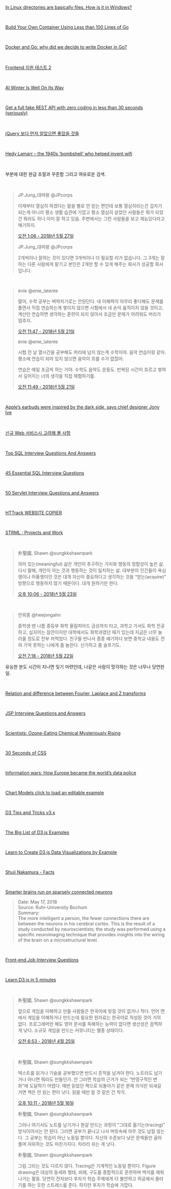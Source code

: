<br>



<br>



<br>



<br>



<br>



<br>



<br>



<br>



<br>



<br>



<br>



<br>



<br>



<br>

[In Linux directories are basically files. How is it in Windows?](https://www.quora.com/In-Linux-directories-are-basically-files-How-is-it-in-Windows/answer/Vern-Hart?share=541e3d01&srid=XAfq)

<br>

[Build Your Own Container Using Less than 100 Lines of Go](https://www.infoq.com/articles/build-a-container-golang)

<br>

[Docker and Go: why did we decide to write Docker in Go?](https://www.slideshare.net/jpetazzo/docker-and-go-why-did-we-decide-to-write-docker-in-go)

<br>

[Frontend 지원 테스트 2](https://github.com/purpleworks/coding_test/blob/master/Frontend/Test2/README.md)

<br>

[AI Winter Is Well On Its Way](https://blog.piekniewski.info/2018/05/28/ai-winter-is-well-on-its-way/)

<br>

[Get a full fake REST API with zero coding in less than 30 seconds (seriously)](https://github.com/typicode/json-server)

<br>

[jQuery 보다 먼저 알았으면 좋았을 것들](http://blog.jeonghwan.net/2018/01/25/before-jquery.html)

<br>

[Hedy Lamarr – the 1940s ‘bombshell’ who helped invent wifi](https://www.theguardian.com/film/2018/mar/08/hedy-lamarr-1940s-bombshell-helped-invent-wifi-missile)

<br>

부분에 대한 완급 조절과 꾸준함 그리고 여유로운 검색.

<br>

> JP.Jung_대마왕 @JPcorps
>
> 이제부터 열심히 하겠다는 말을 별로 안 믿는 편인데 보통 열심히라는건 갑자기 되는게 아니라 평소 생활 습관에 가깝고 평소 열심히 살았던 사람들은 뭐가 되었건 뭐라도 하나 이미 잘 하고 있음. 주변에서는 그런 사람들을 보고 재능있다라고 얘기하지.
>
> [오전 1:06 - 2018년 5월 27일](https://twitter.com/JPcorps/status/1000649463503859712)
>
> 
>
> JP.Jung_대마왕 @JPcorps
>
> 2개씩이나 잘하는 것이 있다면 3개씩이나 더 필요할 리가 없습니다. 그 3개는 잘하는 다른 사람에게 맡기고 본인은 2개만 할 수 있게 해주는 회사가 성공할 회사입니다.

<br>

> énie @enie_latente
>
> 딸아, 수학 공부는 벼락치기로는 안된단다. 네 이해력이 아무리 좋다해도 문제를 풀면서 직접 연습하는게 쌓이지 않으면 시험에서 네 손이 움직이지 않을 것이고, 계산만 연습하면 생각하는 훈련이 되지 않아서 조금만 문제가 어려워도 머리가 멈추지.
>
> [오전 11:47 - 2018년 5월 21일](https://twitter.com/enie_latente/status/998636340521635841)
>
> énie @enie_latente
>
> 시험 전 날 열시간을 공부해도 머리에 남지 않는게 수학이야. 
> 음악 연습이랑 같아. 평소에 연습이 되어 있지 않으면 음악이 흐를 수가 없잖아. 
>
> 연습은 매일 조금씩 하는 거야. 수학도 음악도 운동도. 반복된 시간이 흐르고 쌓여서 깊어지는 너의 생각을 직접 체험하기를.
>
> [오전 11:49 - 2018년 5월 21일](https://twitter.com/enie_latente/status/998636862033014784)

<br>

[Apple’s earbuds were inspired by the dark side, says chief designer Jony Ive](https://www.theverge.com/2017/7/26/16031546/apple-earbuds-stormtroopers-star-wars-jonathan-ive)

<br>

[신규 Web 서비스시 고려해 볼 사항](http://kwonnam.pe.kr/wiki/web/%EC%8B%A0%EA%B7%9C%EC%84%9C%EB%B9%84%EC%8A%A4)

<br>

[Top SQL Interview Questions And Answers](https://intellipaat.com/interview-question/sql-interview-questions/)

<br>

[45 Essential SQL Interview Questions](https://www.toptal.com/sql/interview-questions)

<br>

[50 Servlet Interview Questions and Answers](https://www.journaldev.com/2015/servlet-interview-questions-and-answers)

<br>

[HTTrack WEBSITE COPIER](https://www.httrack.com/)

<br>

[STRML : Projects and Work](http://strml.net/)

<br>

> 朴聖國, Shawn @sungkkshawnpark
>
> 의미 있는(meaningful) 삶은 개인이 추구하는 가치와 행동의 정합성이 높은 삶. 다시 말해, 개인이 아는 것과 행동하는 것이 일치하는 삶. 대부분의 인간들이 욕심쟁이나 허풍쟁이인 것은 대개 자신이 중요하다고 생각하는 것을 “얻는(acquire)” 방향으로 행동하지 않기 때문이다. 대개 원하기만 한다.
>
> [오후 10:06 - 2018년 5월 23일](https://twitter.com/sungkkshawnpark/status/999517040011456512)

<br>

> 안희종  @heejongahn
>
> 중학생 땐 나름 중등부 화학 올림피아드 금상까지 타고, 과학고 가서도 화학 전공하고, 심지어는 잠깐이지만 대학에서도 화학과였던 때가 있는데 지금은 너무 놀라울 정도로 전부 까먹었다. 친구들 만나서 종종 얘기하다 보면 중학교 내용도 전혀 기억 못하는 나에게 좀 놀란다. 신기하고 좀 슬프기도.
>
> [오전 7:18 - 2018년 5월 22일](https://twitter.com/heejongahn/status/998931062762844161)

유능한 분도 시간이 지나면 잊기 마련인데, 나같은 사람이 망각하는 것은 너무나 당연한 일.

<br>

[Relation and difference between Fourier, Laplace and Z transforms](https://electronics.stackexchange.com/questions/86489/relation-and-difference-between-fourier-laplace-and-z-transforms)

<br>

[JSP Interview Questions and Answers](https://www.journaldev.com/2110/jsp-interview-questions-and-answers)

<br>

[Scientists: Ozone-Eating Chemical Mysteriously Rising](https://learningenglish.voanews.com/a/scientists-say-ozone-eating-chemical-is-mysteriously-rising/4398631.html)

<br>

[30 Seconds of CSS](https://atomiks.github.io/30-seconds-of-css/)

<br>

[Information wars: How Europe became the world’s data police](https://www.ft.com/content/1aa9b0fa-5786-11e8-bdb7-f6677d2e1ce8)

<br>

[Chart Models click to load an editable example](http://nvd3.org/livecode/)

<br>

[D3 Tips and Tricks v3.x](https://leanpub.com/D3-Tips-and-Tricks)

<br>

[The Big List of D3.js Examples](http://christopheviau.com/d3list/)

<br>

[Learn to Create D3.js Data Visualizations by Example](https://www.sitepoint.com/d3-js-data-visualizations/)

<br>

[Shuji Nakamura - Facts](https://www.nobelprize.org/nobel_prizes/physics/laureates/2014/nakamura-facts.html)

<br>

[Smarter brains run on sparsely connected neurons](https://www.sciencedaily.com/releases/2018/05/180517102236.htm)

> Date: May 17, 2018 <br>
> Source: Ruhr-University Bochum <br>
> Summary: <br>
> The more intelligent a person, the fewer connections there are between the neurons in his cerebral cortex. This is the result of a study conducted by neuroscientists; the study was performed using a specific neuroimaging technique that provides insights into the wiring of the brain on a microstructural level. <br>

<br>

[Front-end Job Interview Questions](https://github.com/h5bp/Front-end-Developer-Interview-Questions)

<br>

[Learn D3.js in 5 minutes](https://medium.freecodecamp.org/learn-d3-js-in-5-minutes-c5ec29fb0725)

<br>

> 朴聖國, Shawn @sungkkshawnpark
>
> 앞으로 게임을 이해하고 만들 사람들은 한국어에 빚질 것이 없거나 적다. 언어 면에서 게임을 이해하거나 만드는데 필요한 원자료는 한국어로 작성된 것이 거의 없다. 프로그래머만 해도 영어 문서를 독해하는 능력이 없다면 생산성은 끔찍하게 낮다. 소규모 게임을 만드는 커뮤니티는 멸종 상태이다.
>
> [오전 6:53 - 2018년 4월 25일](https://twitter.com/sungkkshawnpark/status/989140354250162177)

<br>

> 朴聖國, Shawn @sungkkshawnpark
>
> 텍스트를 읽거나 기술을 공부했으면 반드시 흔적을 남겨야 한다. 노트라도 남기거나 아니면 뭐라도 만들던가. 안 그러면 학습의 근거가 되는 “반영구적인 변화”에 도달하기 어렵다. 매번 읽었던 책으로 되돌아가 같은 문제 의식만 되새길 거면 책은 안 읽는 편이 낫다. 읽을 때만 알 것 같은 건 착각.
>
> [오후 10:11 - 2018년 5월 16일](https://twitter.com/sungkkshawnpark/status/996981632799096833)
>
> 朴聖國, Shawn @sungkkshawnpark
>
> 그러나 여기서도 노트를 남기거나 뭔갈 만드는 과정이 “그대로 옮기는(tracing)” 방식이어서는 안 된다. 그러면 공부가 끝나고 나서 머릿속에 아무 것도 남질 않는다. 그 공부는 학습이 아닌 노동일 뿐이다. 자신의 수준보다 낮은 문제들만 골라 풀며 자위하는 것도 마찬가지다. 차라리 쉬는 게 낫다.
>
> 朴聖國, Shawn @sungkkshawnpark
>
> 그림 그리는 것도 다르지 않다. Tracing은 기계적인 노동일 뿐이다. Figure drawing은 대상의 동세와 형태, 비례, 구도를 종합적으로 훈련하며 백지를 채워나가는 활동. 당연히 전자보다 후자가 학습 주체에게 더 불안하고 허공에서 줄타기를 하는 듯한 스트레스를 준다. 하지만 후자가 학습에 가깝다.

<br>

<img src="https://dzone.com/storage/temp/5464204-enterprise-vs-startup-journey-to-cloud.png">

<br>

[Algorithms Behind Modern Storage Systems](https://queue.acm.org/detail.cfm?id=3220266)

<br>

[Converting a Node List to an Array](http://www.jstips.co/en/javascript/converting-a-node-list-to-an-array/)

<br>

[PacVim – A CLI Game To Learn Vim Commands](https://www.ostechnix.com/pacvim-a-cli-game-to-learn-vim-commands/)

<br>

[[JS #4] Array 메서드들: concat, join, indexOf, slice, sort, push, …](https://medium.com/@hongkevin/js-4-array-%EB%A9%94%EC%84%9C%EB%93%9C%EB%93%A4-concat-join-indexof-slice-sort-push-4eec70d564e7)

<br>

[regex 101](https://regex101.com/)

<br>

[RegexOne](https://regexone.com/)

<br>

[combineLatest vs merge](http://reactive.how/)

<br>

[A fun and colorful explanation of how DNS works.](https://howdns.works/)

<br>

[Let’s Make a Map](https://bost.ocks.org/mike/map/)

<br>

[[D3.js] 배우는 방법](http://mobicon.tistory.com/275)

<br>

[D3 Workshop](https://bost.ocks.org/mike/d3/workshop/#0)

<br>

[Eigenvectors and Eigenvalues](http://setosa.io/ev/eigenvectors-and-eigenvalues/)

<br>

[JSP Tutorial for Beginners: Learn in 7 Days](https://www.guru99.com/jsp-tutorial.html)

<br>

[[HTML5] 꼼꼼히 살펴보는 SCRIPT 엘리먼트](https://taegon.kim/archives/6804)

<br>

[Google Maps JavaScript API](https://developers.google.com/maps/documentation/javascript/tutorial?hl=ko)

<br>

[SVG, JS, CSS로 만드는 라이언 로그인 폼](https://taegon.kim/archives/9658)

<br>

[훌륭한 소프트웨어 엔지니어란? 답: 카멜레온 개발자](https://medium.com/@kpak/%ED%9B%8C%EB%A5%AD%ED%95%9C-%EC%86%8C%ED%94%84%ED%8A%B8%EC%9B%A8%EC%96%B4-%EC%97%94%EC%A7%80%EB%8B%88%EC%96%B4%EB%9E%80-%EB%8B%B5-%EC%B9%B4%EB%A9%9C%EB%A0%88%EC%98%A8-%EA%B0%9C%EB%B0%9C%EC%9E%90-b73502a63016)

> 탁월한 개발자는 주어진 문제에 최상의 해결책을 파악하고 그 해결책이 커뮤니케이션이든 개발이든 리더십이든 단시간내에 부족한 부분은 빨리 배우고 익히며 자신을 변화시켜 그 상황에 최적화된 모습을 갖춘다. 이 글의 제목처럼 카멜레온같은 개발자가 되야 한다.

> 과거에 내가 약간 복잡한 알고리듬을 만들어서 실리콘밸리에 있는 개발자들에게 Swift 코드로 구현하라고 한적이 있다. 나름 복잡하고 테스트를 많이 해야하는 것이라서 대충 3주의 스케쥴로 잡았는데 2주만에 끝내서 상당히 기뻐했다. 다음에 같은 알고리듬을 중국에 있는 팀에게 Java 로 구현하라고 했는데 딱 3일 걸렸다. 나는 미국의 동부, 서부, 인도, 중국, 파키스탄, 한국등의 개발자들과 일을 해봤는데 실리콘밸리나 타지역이나 평균개발자들의 능력은 전혀 차이가 없다. 그런데 일반적인 시각은 실리콘밸리의 개발자들이 보다 더 나은 개발자들이라는 인식이 있다. 왜 그럴까? 실리콘밸리가 타지역과 가장 큰 차이점은 극소수의 천재들이 있다는 것이다. 그런 천재들이 구글같은 회사도 만들고 AWS 같은 기술들을 만들어서 어마어마한 마켓을 만들어 준다. 그리고 그 조직에 속해있는 일반 개발자들은 거기에 그냥 묻혀가는 면이 있다.

<br>

[How to create an OS from scratch](https://github.com/cfenollosa/os-tutorial)

<br>

[파싱이론 이야기 2](https://daesan.com/2018/05/parsing-theory-story-2)

<br>

[게임 서버 프로그래밍을 시작하는 분들을 위한 몇가지 문서들 ](http://blog.naver.com/imays/221274562819)

<br>

[BUILD YOUR OWN X](https://github.com/danistefanovic/build-your-own-x)

> "What I cannot create, I do not understand." - Richard Feynman

<img src="https://github.com/danistefanovic/build-your-own-x/raw/master/feynman.png">

<br>

[Welcome to Project Soli](https://www.youtube.com/watch?v=0QNiZfSsPc0&feature=youtu.be)

<br>

[Getting Started With WebAssembly](https://tutorialzine.com/2017/06/getting-started-with-web-assembly)

<br>

[궁극의 프로그래밍 언어 1](https://daesan.com/2018/05/ultimate-programming-language-1)

> 우리는 이제 궁극의 언어가 갖춰야할 두가지 조건을 찾았다. 바로 1) 코드를 데이터로 다루는 기능과 2) 로우레벨 접근성이다. 그리고 마침, 이 두가지 조건을 완벽하게 갖추고 있는 프로그래밍 언어가 있다. 어떤 언어냐고? 바로 어셈블리어다.
>
> 어셈블리어에서 코드를 데이터로 취급할 수 있다고? 당연하다. (기계어로 변환된) 어셈블리어 코드는 그냥 바이너리 데이터이기 때문이다. 예를 들어, 특정 데이터 영역(즉 메모리)에 “기계어” 를 저장하고, PC 레지스터에 해당 영역의 주소를 입력하는 순간, 그 데이터는 이제 CPU 인스트럭션 코드의 나열로 인식되며 순차적으로 IR 레지스터로 카피돼 CPU 에서 실행되기 시작할 것이다.
>
> 로우레벨 접근성은 두말할 필요도 없다. 어셈블리어와 로우레벨은 마치 동의어나 다름없기 때문이다. 이제 적어도 리스프 보다는 어셈블리어가 “궁극의 프로그래밍 언어” 에 한발짝 더 가까이 다가서게 되었다.

<br>

[당신과 당신의 연구](http://ropas.snu.ac.kr/~kwang/quote/hamming.html)

> 내가 벨 연구소로 올 때, 내가 소속된 연구부서에서는 연구결과를 왕성히 쏟아내고 있었습니다. 보드(Bode)가 당시 부서장이었습니다. 샤논(Shannon)이 그 부서에 있었고, 그 외의 사람들이 있었습니다. 나는 계속 질문들을 했지요, "왜?", "그 차이가 무엇일까?" 그리고는 인물서, 자서전을 읽었고, 사람들에게 물어봤습니다: "어떻게 이 일을 하게 되었나요?" 차이점들이 뭔지를 알아내려고 노렸했습니다. 이 이야기가 바로 그것에 대한 이야기입니다.

<br>

> 예를 들어, 빌 팬(Bill Pfann)이라는 친구가 있었습니다. 존 멜팅(zone melting)이라는 분야를 일군 사람입니다. 그가 어느날 내 연구실로 왔었습니다. 그가 원하는 바에 대해서 희미하게 아이디어가 있었고 어떤 방정식이 있었습니다. 이 사람이 수학은 잘 모른 다는 게 내게 분명했지요 그리고 그는 그렇게 썩 명료하게 말하는 모습이 아니었습니다. 그가 가지고 온 문제가 재미있어 보여서 집에 가지고 와서 약간 살펴보고 작업해 봤지요. 최종적으로 그에게 어떻게 컴퓨터를 돌리면 그가 바라는 방식의 답을 얻을 수 있는 지를 보여 주었습니다. 그에게 계산하는 능력을 전수해 준 것이지요. 그는 계속 진행했고요. 그의 부서에서는 거의 알아주지도 않는 것이었습니다. 그런데, 결국에는 그는 그 분야의 모든 상을 휩쓸었습니다. 한번 시작이 잘 되니까, 그의 소극적인 부끄럼, 이상스러움, 명료하지 못함 등은 모두 떨구어지고 여러방면으로 굉장이 많은 성과를 내게 되었습니다. 확실히 엄청나게 명료해지기도 했고요.

<br>

> 비슷하게, 또 다른 사람의 예가 있습니다. 여기 청중중에 없다고 믿는데요. 클럭스톤(Clogston)이라는 친구입니다. 내가 그를 만난건 내가 존 피어스(John Pierce)의 그룹에서 어떤 문제를 풀고 있던 때 였습니다. 나는 그가 별볼일 없다고 생각했어요. 그와 같이 학교를 다녔던 친구들에게 물어봤지요. "대학원때도 제는 저랬냐?" 그들 대답은 "예스"였지요. 나는 아마도 그 친구를 해고했을 겁니다. 그러나 피어스(John Pierce)는 현명하게도 그를 계속 멤버로 가지고 있었습니다. 클럭스턴은 결국에는 "클럭스턴 케이블"이라는 것을 해 냅니다. 그 이후로는 꾸준히 좋은 아이디어들이 흘려 나왔지요. 하나의 성공이 그에게 자신감과 용기를 가져다 준 겁니다.

<br>

> 성공적인 과학자의 특징중 하나는 용기를 가지고 있다는 것입니다. 용기가 붇돋워지면 중요한 문제들을 풀 수 있다고 믿게되고 그러면 해내게 됩니다. 못할 거라고 생각하면 거의 분명히 못하게 됩니다. 용기는 샤논(Shannon)이 엄청 가지고 있던 특징들 중의 하나지요. 그의 주요 이론을 상기하면 됩니다. 그것에 대한 이야기입니다. 코딩의 방법을 만들고 싶어합니다 그런데 어떻게 해야할 지를 모릅니다 그래서 무작위로 코딩합니다. 그리고 벽에 부딛칩니다. 그리고는 불가능한 질문을 합니다, "무작위 코드들이 평균적으로 하는 일이 뭘까?" 그리고는 그는 증명합니다. 평균 코드는 아무렇게해도 좋은 코드다. 그렇다면, 그러므로 좋은 코드는 적어도 하나는 존재한다. 이런 식의 생각들을 감히 할 수 있다는 것이 무한대의 용기를 가지지 않고서는 누가 할 수 있는 생각이겠어요? 이게 바로 위대한 과학자들의 성격입니다. 용기를 가지고 있지요. 믿기지 않는 상황에서도 계속 갑니다; 생각하고 생각하고 계속 생각합니다.

<br>

> 유명해지면 조그만 문제를 연구하는 것이 어려워집니다. 이게 바로 샤논(Shannon)을 잡아먹은 거지요. 정보 이론 이후에 다음으로 또 한 껀 뭘 할까? 위대한 과학자들이 이러한 실수를 합니다. 시작을 작게 하지 못하게 됩니다. 미래에 엄청난 아름드리 참나무로 자라게 될 아주 작은 도토리를 심지 못하는 것이지요. 처음부터 커다란 것을 곧바로 하려고 듭니다. 그런데 이것은 일이 되는 방식이 아니랍니다. 이게 바로 우리가 일찌감치 인정을 받으면 그 이후로는 아무 성과가 없게되고마는 이유이기도 하지요. 
>
> <br>
>
> When you are famous it is hard to work on small problems. This is what did Shannon in. After information theory, what do you do for an encore? The great scientists often make this error. They fail to continue to plant the little acorns from which the mighty oak trees grow. They try to get the big thing right off. And that isn't the way things go. So that is another reason why you find that when you get early recognition it seems to sterilize you. 
>
> You and Your Research

<br>

> 이 이야기때문에, 순서가 뒤바뀐 듯 하지만, 연구하는 환경에 대한 이야기를 하게되겠네요. 대부분의 사람들이 생각하는 최고의 연구환경은 최고의 연구환경이 아닙니다. 분명히 아닙니다. 왜냐하면 자주 있는 일인데, 사람들이 연구 성과가 제일 좋은 때는 연구환경이 나빴을 때입니다. 캠브리지 물리학 연구실(Cambridge Physical Laboratories)이 좋았던 시절 중 하나는 연구실들이 그야말로 판자집이었을 때 였습니다. 그 때 그들은 지금까지 중 최고의 물리학 성과를 일구어냈지요.

<br>

> 보드(Bode)가 말하던 것은 이겁니다. "지식과 연구 생산성은 복리의 이자와 같은 거다." 거의 같은 능력의 두 사람이 있다고 합시다. 한 사람은 다른 사람보다 10% 더 공부한다고 해요. 그러면 그 사람은 다른 사람보다 2배의 더 연구결과를 만들어 낼 겁니다. 더 알면 알 수록 더 많이 배우게 됩니다; 더 많이 배울 수록 더 많은 일을 할 수 있게되고, 더 많이 일을 할 수 있게되면 기회는 더 많아 집니다. 복리 이자와 아주 비슷하지요. 이자율을 말 하고 싶지는 않고, 아뭏튼 굉장히 높은 이자률이지요. 완전히 같은 능력의 두 사람이 있다고 하면, 매일 생각을 1시간 더 하게되면 평생 엄청나게 더 많은 연구결과를 낼 겁니다. 나는 보드(Bode)의 말을 가슴에 새겼습니다; 몇년간은 좀더 열심히 더 많은 시간을 연구에 투자하려고 노력했지요. 그러니 알게 되더라고요, 내가 한 일이 좀더 많구나. 내 아내 앞에서는 말하고 싶지 않지만, 때로는 아내가 안중에도 없었었습니다; 나는 공부하는 게 필요했어요. 우리가 원하는 바를 이룰려면 많은 것들을 무시해야하지요. 이와 관련해서는 의문의 여지가 없을 것입니다.

<br>

[개발자를 위한 웹 기술](https://developer.mozilla.org/ko/docs/Web)

<br>

[Exporting Data from PDFs with Python](https://www.blog.pythonlibrary.org/2018/05/03/exporting-data-from-pdfs-with-python/)

<br>

[What is 1.1.1.1?](https://www.cloudflare.com/learning/dns/what-is-1.1.1.1/)

<br>

[하지만 그 사람의 활동과 커리어를 존경한다.](https://twitter.com/adhrinae/status/994369305885077505)

<br>

> Rinae @adhrinae
>
> 어떤 개발자 선배님은 알고 보니 나의 고등학교 후배님이었다.
> 심지어 내가 모교에 교생실습을 가던 해에 그 학교에 학생으로 재학하고 있을 정도로 나이차이가 났다. 하지만 그 사람의 활동과 커리어를 존경한다.
> 그만큼 나이따윈 중요한게 아니다.
>
> 오후 5:11 - 2018년 5월 9일

<br>

[Clean architectures in Python: a step-by-step example](http://blog.thedigitalcatonline.com/blog/2016/11/14/clean-architectures-in-python-a-step-by-step-example/)

<br>



> Rinae @adhrinae
>
> 가끔은 ‘팀에 퍼블리셔가 필요하지 않겠느냐’ 라는 질문을 받곤 한다.
> 물론 숙련된 퍼블리셔의 크로스플랫폼 지원을 위한 CSS 설정 및 시맨틱 태그 기반의 미려한 페이지 구축은 힘들 수 있지만, 프론트엔드 개발자라면 응당 일정 수준 이상의 마크업(HTML, CSS) 스킬은 가지고 있어야한다고 생각한다.
>
> Rinae @adhrinae
>
> 어차피 Vue, React 등으로 프론트엔드 개발을 하다보면 퍼블리셔와의 협업은 문제가 된다. 이상적인것도 아니고 최저 한도로 협업을 할 수 있는 퍼블리셔의 최저 한도는 ‘한 페이지에서 공통적으로 재사용 가능하거나 별도로 구축되어야 하는 컴포넌트의 단위를 나눌 수 있는 안목이 있는 사람’ 같다.
>
> Rinae @adhrinae
>
> 솔직히 나도 마크업 역량이 내 개발 역량 중에서 제일 낮은 수치이긴 하지만, 최소한의 디자인 가이드라인이 제공되면 최대한 그 디자인에 가깝게 페이지를 그려낼 수준은 된다(검색해서 구현하는 것 포함). 이것도 못하겠다고 하면 대체 자신을 어떻게 프론트엔드 개발자라고 소개한단 말인가?
>
> [오전 4:40 - 2018년 5월 9일](https://twitter.com/adhrinae/status/994180184545767424)



<br>

[ES6 문법 정리](https://jsdev.kr/t/es6/2944)

<br>



> Chris Ohk  @utilforever
>
> 삽질을 매우매우 많이 합니다만, 매번 느끼는 점은 비슷합니다. 남들이 하지 않았던 무언가를 하려면 굉장히 많은 삽질을 해야된다. 설명서도 잘 나와있지 않아 몇 일 내내 이리저리 바꿔가면서 시도해야 할 수도 있다. 하지만 해냈을 때의 성취감은 말할 수 없으며, 온전히 나의 지식이 된다.
>
> [오전 6:22 - 2018년 5월 8일](https://twitter.com/utilforever/status/993843648675528704)



<br>

[py2exe와 py2app을 통한 Windows/OS X용 실행파일 만들기](https://spoqa.github.io/2013/05/21/py2exe-and-py2app.html)

<br>

[성공적으로 재택근무 시스템을 도입하는 방법](http://ppss.kr/archives/88997)

<br>

[Discover the world by Software](https://lqez.github.io/blog/discover-the-world-by-software.html)

<br>

> asbubam	@asbubam
>
> 지하철이 한강을 지나면, 미세먼지를 눈으로 확인한다. 그러다 문득 십분전, 삼십분 전, 한 시간 전에 해당 위치에 당도했던 사람들이 전해주는 정보를 지역기반으로 정리해서 제공해주면 어떨까 하는 생각이 들었다. 잠실 마약빵집 십분전에 들렸는데 사람이 많아 대기했어요. 처럼 근현재의 정보공유
>
> [오후 3:01 - 2018년 5월 8일](https://twitter.com/asbubam/status/993974313505112064)



<br>

[Learn these neat JavaScript tricks in less than 5 minutes](https://medium.freecodecamp.org/9-neat-javascript-tricks-e2742f2735c3)

<br>

[Akin's Laws of Spacecraft Design](http://spacecraft.ssl.umd.edu/akins_laws.html)

<br>

[Pure Python vs NumPy vs TensorFlow Performance Comparison](https://realpython.com/numpy-tensorflow-performance/)

<br>

[Multi Thread 환경에서의 올바른 Singleton](https://medium.com/@joongwon/multi-thread-%ED%99%98%EA%B2%BD%EC%97%90%EC%84%9C%EC%9D%98-%EC%98%AC%EB%B0%94%EB%A5%B8-singleton-578d9511fd42)

<br>

[AI researchers allege that machine learning is alchemy](http://www.sciencemag.org/news/2018/05/ai-researchers-allege-machine-learning-alchemy)

<br>

>Rahimi offers several suggestions for learning which algorithms work best, and when. For starters, he says, researchers should conduct "ablation studies" like those done with the translation algorithm: deleting parts of an algorithm one at a time to see the function of each component. He calls for "sliced analysis," in which an algorithm's performance is analyzed in detail to see how improvement in some areas might have a cost elsewhere. And he says researchers should test their algorithms with many different conditions and settings, and should report performances for all of them.
>
>Ben Recht, a computer scientist at the University of California, Berkeley, and coauthor of Rahimi's alchemy keynote talk, says AI needs to borrow from physics, where researchers often shrink a problem down to a smaller "toy problem." "Physicists are amazing at devising simple experiments to root out explanations for phenomena," he says. Some AI researchers are already taking that approach, testing image recognition algorithms on small black-and-white handwritten characters before tackling large color photos, to better understand the algorithms' inner mechanics.

<br>

> Not everyone agrees with Rahimi and Recht's critique. Yann LeCun, Facebook's chief AI scientist in New York City, worries that shifting too much effort away from bleeding-edge techniques toward core understanding could slow innovation and discourage AI's real-world adoption. "It's not alchemy, it's engineering," he says. "Engineering is messy."

<br>

[이벤트 버블링, 이벤트 캡처 그리고 이벤트 위임까지](https://joshua1988.github.io/web-development/javascript/event-propagation-delegation/)

<br>

> 얼마 전 Vanilla JS로 꽤 복잡한 웹 애플리케이션을 구현할 일이 생겨 오랜만에 순수 자바스크립트를 들여다보게 되었습니다. 구현 과정에서 이벤트 캡쳐와 버블링에 대해 정확히 지식이 정리가 되어 있지 않다는 것을 깨닫고 아래와 같이 정리하게 되었네요. 브라우저에서 어떻게 특정 화면 요소의 이벤트를 감지하는지 그리고 그 이벤트를 어떻게 다른 화면 요소에 전파하는지 같이 알아보겠습니다.

<br>

[Self-driving cars are useless without specialized maps—this invention could free them](https://www.technologyreview.com/the-download/611093/self-driving-cars-are-useless-without-specialized-maps-this-invention-could-free/)

<br>

> **Some background**: Autonomous cars currently undergoing testing drive only on streets with meticulously labeled maps that take up huge amounts of storage space. “Maps for even a small city tend to be gigabytes; to scale to the whole country, you’d need incredibly high-speed connections and massive servers,” said Teddy Ort, a grad student at MIT’s computer science and artificial intelligence lab (CSAIL).
>
> **The solution**: A new, more adaptable approach by the CSAIL team, called MapLite, uses simple GPS data to plot a path to the vehicle’s destination, and LIDAR sensors to navigate along the way. The sensors estimate curb distances and the road conditions more than 100 feet ahead of the vehicle.



<br>

> redacted @29979245oo
>
> 화상으로 홍콩에 있는 지원자 면접. 이렇게 바로 외국 출신도 면접을 보나보다. 물론 머신러닝 전공이니 가능. 일반 엔지니어는 요즘 비자가 하도 어려워서 해외 채용은 안 함. 모바일은 가능한 듯.
>
> [오전 9:29 - 2018년 5월 7일](https://twitter.com/29979245oo/status/993528229636931584)

<br>



> 기계인간 @John_Grib
>
> 구체수학 2장 2절 공부. 6페이지 읽는데 6일이나 걸렸지만 아무튼 이번 챕터도 해냈다!!
>
> https://johngrib.github.io/wiki/c-m-02-Sums-02/
>
> [오전 5:12 - 2018년 5월 7일](https://twitter.com/John_Grib/status/993463472322068480)



<br>

[Comparing the Performance between Native iOS (Swift) and React-Native](https://medium.com/the-react-native-log/comparing-the-performance-between-native-ios-swift-and-react-native-7b5490d363e2)

<br>

> React-Native is a cross-platform mobile framework that lets you build apps using only JavaScript. However, unlike other hybrid mobile technologies you are not building a “mobile Web App” (Web App wrapped in a native container). In the end, you get the real thing. Your JavaScript codebase is compiled to a mobile app indistinguishable from an iOS app built using Objective-C or an Android app using Java. This means that React-Native provides the benefits from both Native and Hybrid Mobile Apps.

<br>

> The mobile applications I made for Swift and React-Native are almost identical in their physical appearance. As you can see from the data I collected through measuring both of the application’s CPU, GPU, and Memory during the tasks in each of the four tabs, the apps are also almost identical in how they perform. Swift won overall in the CPU category, React-Native won the GPU category (barely), and React-Native won big time in the Memory category. I can infer from this data that Swift uses the CPU of the iPhone more efficiently than React-Native, React-Native uses the GPU of the iPhone slightly more effectively than Swift, and that React-Native somehow leverages the iPhone’s memory much more effectively than Swift does. React-Native, winning two out of three categories, comes in first place as the better performing platform.

<br>

> I am now more convinced than ever that React-Native is the framework of the future — it has so many advantages and so few disadvantages. React-Native can be written in Javascript (a language so many developers already know), its codebase can be deployed to both iOS and Android platforms, it is faster and cheaper to produce apps, and developers can push updates directly to users so that users do not have to worry about downloading updates. Best of all, at only a year old, React-Native is already outperforming native iOS Swift applications.



<br>

[Minimal Viable Product](https://blog.deming.org/2014/11/minimal-viable-product/)

<br>

[프로그래머로서의 성장을 도왔던 태도들](http://ahnheejong.name/articles/becoming-better-programmer/)



<br>

>어떤 리소스를 주로 참고하냐고 물어도 1. 각 기술의 공식문서를 본다 2. MDN 자주 본다 3. 기술 뉴스레터 몇 개를 받아본다 정도. 계속 성장하고 있다 느끼지만 그 성장이 구체적으로 어떻게 이루어지는지 평소에 의식을 잘 못 하고 있는 것도 같다.

<br>

> 프로그래밍 언어를 배운다고 하자. A는 코드는 한 줄도 짜지 않고 스펙을 처음부터 끝까지 전부 읽는다. 한참 후 스펙 읽기를 마쳤지만 간단한 프로그램 하나를 짜는데도 고생한다. 반면 B는 기본 문법만 배운 후 곧바로 문서를 치우고 프로그래밍에 들어간다. 높은 확률로, 문서를 한 번만 읽었어도 안 했을 고생을 헤쳐나가느라 엄청난 시간을 쓰게 된다.
>
> 효율적인 학습을 위해선 A나 B처럼 이론과 실제 코딩 중 한 쪽으로 치우치는 것보다는 이론적인 배경을 쌓는 공부와 그렇게 쌓은 지식을 활용하는 실습, 두 상태를 빠르게 오가는 것이 도움이 된다. 이렇게 학습의 단계를 잘게 나누는 것이 도움이 되는 이유는 크게 두 가지 정도다.
>
> 
>
> 먼저 **짧은 주기의 반복을 통해 빠른 피드백을 얻을 수 있다**. 또한 피드백을 통해 잘못된 결정 – 실제로 무언가를 만들려고 봤더니 잘못된 부분을 보고 있었다든지, 이 도구가 사실 내가 풀려는 문제에 대한 해결책을 풀기에 올바른 솔루션이 아니라든지 등 – 으로부터 빠르게 복구하고 다른 방향을 향할 수 있다. 이런 피드백이 빠르게 일어날수록 더 큰 낭비를 방지할 수 있다.
>
> 둘째로, 이론 – 실습 주기를 한 번 반복 할 때마다 **돌아올 수 있는 체크포인트가 생긴다**. git의 커밋을 생각하면 쉽다. 학습에 있어 주도적으로 이런저런 시도를 해보는 과정은 필수적이다. 게임에서도 체크포인트가 촘촘히 있으면 도전적인 플레이가 가능하듯, 아무리 큰 실수를 해도 돌아올 수 있는 지점이 가까이 있다는 심리적 안정감이 제공되면 더 대범하게 다양한 시도를 해보며 학습할 수 있다.
>
> 앞서 언급한 두 가지 장점을 극대화하기 위해서는 각 이론 – 실습 주기를 끝낸 시점에서 늘 통합 테스트가 가능하도록 학습의 단계를 설계해야 한다. 다르게 표현하자면, 이론을 배우고 해당 이론을 이용해 무언가를 구현했을 때, 구현해낸 결과물이 ‘동작하는’ 상태여야 한다.



<br>

<img src="https://blog.deming.org/wp-content/uploads/2014/11/minimal-viable-product-henrik-kniberg.png">

<br>

> 원해서든 원치 않아서든 코드 리뷰를 받을 상황에 놓였다면, 코드에 대한 비판은 사람에 대한 비판이 아니라는 점을 유념해야 한다. 코드에 대한 정당한 지적을 개인적으로 받아들이지 않고 더 나은 코드를 작성하기 위한 발판으로 삼을 수 있는 사람은 그렇지 않은 이보다 훨씬 빠르게 성장할 수 있다. 또한 전혀 그럴 이유가 없음에도 시간과 노력을 내어 나의 코드를 더 낫게 만들 방법을 같이 고민해준 리뷰어에게 존중과 감사의 마음을 표하는 것을 잊지 말자.

<br>

> 때로는 코드를 작성하는 것보다 코드를 읽는 과정에서 훨씬 많은 것을 배울 수 있다. 이 때 유명한 라이브러리나 언어의 소스 코드, 그리고 표준 라이브러리를 비롯한 API는 쉽게 접근 가능한 좋은 소스다.

<br>

> 개인적으로 언어의 기능만을 이용해서 쉽게 구현할 수 있는 일에 써드파티 라이브러리를 사용하는 걸 싫어하는 것도 이런 이유에서다. 시시각각 바뀌는 세상 속에서 프로그램이 오래 동작하기 위해선 그 모든 구성 부품이 변화에 기민하게 대응해야 한다. 헌데 프로그램이 의존하는 써드파티 라이브러리의 수가 늘수록 그러기가 기하급수적으로 어려워진다. 라이브러리가 제공하는 편리함에는 채무증서가 따라온다.

<br>

> 무언가 배울 때에 가장 근원이 되는 소스 – 소스 코드, 언어 스펙, 라이브러리 공식 문서, 어떤 개념을 처음으로 주창한 이의 글 – 를 찾아보는 습관을 들이는 것이 한 방법이 된다. 무언가를 ‘쉽게’ ‘풀어서’ 설명해주는 블로그 글에는 필연적으로 저자의 재해석이 들어간다. 무엇을 말하고 무엇을 말하지 않을지에 대한 결정은 차치하더라도, 재해석의 단계가 깊어질수록 가장 사실에 가까운 정보로부터 무언가 어긋날 확률이 높아진다.
>
> 자동화할 수 있는 검증의 책무를 사람이 아닌 기계에게 맡기는 것 또한 도움이 된다. 사람이 ‘이 풀 리퀘스트는 기존의 기능을 깨먹지 않았습니다’고 말하는 것을 믿는 대신, 자동화된 회귀 테스트가 검증하게 한다. 문서에 적힌 ‘이 함수를 이런 파라미터를 받습니다’라는 정보를 믿기보다는 정말 그러한지, 혹 잘못 사용하고 있는 곳은 없는지 타입 체커가 자동으로 검사하게 만들면 더 안심할 수 있다.

<br>

> 마지막으로 가장 중요하다 생각하는 내용이다. 어차피 학습에 있어 병목은 나의 시간, 에너지, 이해력이지 외부 정보량이 아니다. 따라서 더 많은 소스 확보가 아니라 큐레이션에 집중해야 한다. 들어오는 정보량이 얼마나 많은지는 중요하지 않은 경우가 많으므로, 인터넷에 올라오는 모든 링크를 읽고 모든 라이브러리에 별을 찍기 위해 집착할 필요가 없다.

<br>

> 그런 좋은 동료를 만나는 데에는 분명 운도 많이 작용한다. 하지만 노력으로 만들 수 있는 변화도 분명 있다. 많은 방법 중 특히 스스로 먼저 좋은 친구가 되려 노력하는 것이 도움이 된다고 생각한다. 내가 원하는 동료를 생각하고, 남들에게 그런 동료가 되기 위해선 어떻게 할 수 있을지 생각해보면 자연스레 ‘다른 이를 돕고, 고통을 덜어줄 수 있는 방법이 뭐가 있을까?’를 고민하게 된다.



<br>

[Deep Learning meets Physics: Restricted Boltzmann Machines Part I](https://towardsdatascience.com/deep-learning-meets-physics-restricted-boltzmann-machines-part-i-6df5c4918c15)

<br>

[An introduction to Python bytecode](https://opensource.com/article/18/4/introduction-python-bytecode)

<br>

[Web Developer Security Checklist](https://medium.com/simple-security/web-developer-security-checklist-f2e4f43c9c56)

<br>

[Real Python](https://realpython.com/)

<br>

[HTTPS는 HTTP보다 빠르다](https://tech.ssut.me/2017/05/07/https-is-faster-than-http/)

<br>

[[NDC 18] ‘모두가 망했다고 했다’, 쿠키런 오븐브레이크의 이유있는 역주행](http://thisisgame.com/webzine/gameevent/nboard/227/?n=82240)

<br>

[Inside the Linux boot process](https://www.ibm.com/developerworks/library/l-linuxboot/)

<br>

[Create TUI on Python](https://medium.com/@bad_day/create-tui-on-python-71377849879d)

<br>

[23 JavaScript design patterns](https://boostlog.io/@sonuton/23-javascript-design-patterns-5adb006847018500491f3f7f)

<br>

[Mustard UI is a starter CSS framework that actually looks good.](https://mustard-ui.com/)

<br>

[Making art with SSH key randomart](https://blog.benjojo.co.uk/post/ssh-randomart-how-does-it-work-art)

<br>

[TIC-80 tiny computer](https://tic.computer/)

<br>

[Parsing JSON is a Minefield](http://seriot.ch/parsing_json.php)

<br>

[윈도우 백업 시스템, 아직도 애플 타임머신을 따라잡지 못하는 이유](http://www.itworld.co.kr/news/109192)

<br>

[I interviewed at five top companies in Silicon Valley in five days, and luckily got five job offers](https://medium.com/@XiaohanZeng/i-interviewed-at-five-top-companies-in-silicon-valley-in-five-days-and-luckily-got-five-job-offers-25178cf74e0f)

<br>

[C Is Not a Low-level Language](https://queue.acm.org/detail.cfm?id=3212479)

<br>

[530 Free Online Programming & Computer Science Courses You Can Start in May](https://medium.freecodecamp.org/530-free-online-programming-computer-science-courses-you-can-start-in-may-5e82f5307867)

<br>

[How I went from 33-year-old museum tour guide to professional Web Developer & UX Designer: My 18-month coding journey](https://medium.freecodecamp.org/the-post-i-hoped-to-write-for-18-months-2902d074f5ba)

<br>

[Want to be a top developer? You should build things. Here’s another list to get you started.](https://medium.freecodecamp.org/the-secret-to-being-a-top-developer-is-building-things-d3d058e4e472)

<br>

[10 Common Data Structures Explained with Videos + Exercises](https://medium.freecodecamp.org/10-common-data-structures-explained-with-videos-exercises-aaff6c06fb2b)

<br>

[Can anyone at Google or Amazon share what algorithms you find most useful over the years of your career?](https://www.quora.com/Can-anyone-at-Google-or-Amazon-share-what-algorithms-you-find-most-useful-over-the-years-of-your-career/answer/Eugene-Yarovoi?share=dc5052f3)

<br>

[[B급 프로그래머] (Quora) 구글 또는 아마존에 다니는 경력 개발자들이 가장 유용하다고 생각하는 자료 구조는?](http://jhrogue.blogspot.kr/2018/04/b-quora.html)

<br>

[What happens before main() function is executed in C and why is it important?](http://mymicrocontroller.com/2018/04/03/what-happens-before-main-function-is-executed-in-c-and-why-is-it-important/)

<br>

[파싱이론 이야기 1](https://daesan.com/2018/05/parsing-theory-story-1)

> 대학교 3학년을 마치고 1년 휴학을 하고 여름방학부터 1년 3개월 내내 컴퓨터 책만 읽었다. 물론 컴퓨터 책이라고 항상 다 명료하게 쓰여진건 아니었지만, 나는 다른 어느 과학이나 공학 분야보다 컴퓨터 책들이 잘 쓰여진 편이라고 생각한다. 어떻게 보면 내가 진로를 바꾼 가장 큰 이유가 이런 공부의 ROI 차이 때문이었을 것이다.

<br>

[After All These Years, the World is Still Powered by C Programming](https://www.toptal.com/c/after-all-these-years-the-world-is-still-powered-by-c-programming)

<br>

[크롬 개발자 도구를 이용한 자바스크립트 디버깅](https://subicura.com/2018/02/14/javascript-debugging.html)

<br>

[프로그래밍은 레고 조립이 아니다](https://daesan.com/2018/05/programming-is-not-lego)

>프로그래밍은 물론 어렵다. 알고리즘을 익히는 것도, 알고리즘을 구현하는 것도, 컴퓨터 공학의 추상적인 개념들을 이해하는 것도, 프로그래밍 언어 사용에 능숙해지는 것도, 각종 문서를 섭렵하고 다양한 프레임워크와 툴들을 익히는 것도 이미 충분히 어렵다.

<br>

> 결국 스타트업은 산업의 맹점 영역에서 태동할 수 밖에 없다. 미래를 보는 것만으로는 충분하지 않다. 남들이 보지 못하는 미래를 봐야 한다. 그래서 피터 틸은 “당신과 동의하는 사람들이 거의 없는 중요한 진실을 알고 있는게 있느냐?” 고 질문하는 것이다.

<br>

> 해결할만한 가치가 있는 문제란 과연 무엇일가? 내가 사용하는 정의는 “그것을 해결하면 세상이 실제로 바뀌는 문제” 이다. 세상에는 다양한 가치있는 문제들이 많이 있지만, 이 관점에서 해결할만한 가치가 있는 문제는 생각보다 많지 않다.
>
> 좀더 구체적으로 이야기하자면, 해결할만한 가치가 있는 문제란 적지 않은 숫자의 사람들이 실제로 가지고 있는 꽤 커다란 개인적인 문제이다. 중요한 것은 1) 문제의 보편성(=문제를 가진 사람들의 숫자) 2) 문제의 시급성(=새로운 제품이나 서비스를 찾는 사람들의 적극성) 3) 문제의 개인성(=사람들이 자신의 문제로 받아들이는가) 등이다.

<br>

> 예를 들어, 우리 회사가 현재 직면한 두가지 기술적 문제가 있는데, 하나는 리액트 네이티브라는 앱 개발 프레임워크의 안정성/성능 문제 때문에 이 문제를 확실히 해결할 수 있는 대체 프레임워크를 만들어야 한다는 것이고, 다른 하나는 구글 지도 sdk 의 API 가 너무 제한적이라 역시 대체 sdk 를 만들어야 한다는 것이다. 두가지 문제 다 우리가 운영하고 있는 서비스가 기성 레고블록을 outgrow 한 경우이다.
>
> 스타트업에서 문제해결 능력이 중요하다고 말할 때, 개발자에게 요구되는 문제해결 능력이란 이런 것들이다.

<br>

[Studytonight](https://www.studytonight.com/)

<br>

[Pure CSS Francine](https://github.com/cyanharlow/purecss-francine)

<br>

[How to Efficiently Master the CSS Grid — in a Jiffy](https://medium.com/flexbox-and-grids/how-to-efficiently-master-the-css-grid-in-a-jiffy-585d0c213577)

<br>

[Understanding Flexbox: Everything you need to know](https://medium.freecodecamp.org/understanding-flexbox-everything-you-need-to-know-b4013d4dc9af)

<br>

[Bootstrap 4: Everything You Need to Know](https://medium.freecodecamp.org/bootstrap-4-everything-you-need-to-know-c750991f6784)

<br>

["Von Neumann’s First Computer Program"](https://twitter.com/fermatslibrary/status/991301499799195648)

> Fermat's Library  @fermatslibrary
>
> PAPER
>
> "Von Neumann’s First Computer Program" by Donald Knuth
>
> In 1945 Von Neumann wrote a sorting algorithm for the EDVAC (Electronic Discrete Variable Automatic Computer)
> This sorting algorithm later became known as Merge sort
>
> Paper here: http://fermatslibrary.com/s/von-neumanns-first-computer-program 



<br>

[Shallow vs Deep Copying of Python Objects](https://realpython.com/copying-python-objects/)

<br>

[Python 3's pathlib Module: Taming the File System](https://realpython.com/python-pathlib/)

<br>

[TOR Anonymity: Things Not To Do While Using TOR](https://fossbytes.com/tor-anonymity-things-not-using-tor/)

<br>

[프론트엔드 개발자는 왜 구하기 어렵나요?](https://taegon.kim/archives/4810)

<br>

[Numerical Methods using Python (scipy)](https://www.southampton.ac.uk/~fangohr/teaching/python/book/html/16-scipy.html)

<br>

[우리 회사의 개발자 인터뷰](http://blog.kivol.net/post/138587457933/%EC%9A%B0%EB%A6%AC-%ED%9A%8C%EC%82%AC%EC%9D%98-%EA%B0%9C%EB%B0%9C%EC%9E%90-%EC%9D%B8%ED%84%B0%EB%B7%B0)

<br>

[좋은 기술 인터뷰 질문은 어떤 질문인가](http://blog.kivol.net/post/173442457743/%EC%A2%8B%EC%9D%80-%EA%B8%B0%EC%88%A0-%EC%9D%B8%ED%84%B0%EB%B7%B0-%EC%A7%88%EB%AC%B8%EC%9D%80-%EC%96%B4%EB%96%A4-%EC%A7%88%EB%AC%B8%EC%9D%B8%EA%B0%80)

<br>

[파이썬 패키지](https://wikidocs.net/1418)

<br>

[HTML5 Video Destruction](http://craftymind.com/factory/html5video/CanvasVideo.html)

<br>

[HTTPS와 SSL 인증서](https://opentutorials.org/course/228/4894)

<br>

[개발자 비급(祕笈) – 1. 연봉은 실력의 결과가 아니다](http://channy.creation.net/blog/1186)

<br>

[IntelliJ 의 JShell Console 을 활용하자](https://www.popit.kr/intellij-%EC%9D%98-jshell-console-%EC%9D%84-%ED%99%9C%EC%9A%A9%ED%95%98%EC%9E%90/)

<br>

[How Does Spotify Know You So Well?](https://medium.com/s/story/spotifys-discover-weekly-how-machine-learning-finds-your-new-music-19a41ab76efe)

<br>

[Chrome DevTools](https://developers.google.com/web/tools/chrome-devtools/?hl=ko)

<br>

[Is FreeBSD faster than Linux?](https://www.quora.com/Is-FreeBSD-faster-than-Linux/answer/Ben-Lunsford?share=772c16a9&srid=XAfq)

<br>

[You don’t need a CS degree to be a successful engineer, but it helps.](https://www.reddit.com/r/programming/comments/8g2v6b/you_dont_need_a_cs_degree_to_be_a_successful/?st=JGND4TSJ&sh=dc88a01d)

<br>

[Object-Oriented Programming (OOP) in C](https://www.codementor.io/michaelsafyan/object-oriented-programming-in-c-du1081gw2)

<br>

[Let’s Make the Tiniest Blockchain Bigger](https://medium.com/crypto-currently/lets-make-the-tiniest-blockchain-bigger-ac360a328f4d)

<br>

[Let’s Build the Tiniest Blockchain](https://medium.com/crypto-currently/lets-build-the-tiniest-blockchain-e70965a248b)

<br>

[Hash Algorithms – How does SQL Server store Passwords?](http://sqlity.net/en/2460/sql-password-hash/)

<br>

[http-hash-server](https://github.com/Matt-Esch/http-hash-server)

<br>

[Introductory Circuit Analysis ](https://www.amazon.com/Introductory-Circuit-Analysis-Robert-Boylestad/dp/0133923606)

<br>

[First IC :)](http://sam.zeloof.xyz/first-ic/)

<br>

[맥을 사용한다면 외워야 할 단축키 12](https://www.huffingtonpost.kr/2014/04/17/story_n_5157924.html)

<br>

[Born vs Made Programmers](https://webapplog.com/born-vs-made-programmers/)

<br>

[Modern Theory of Deep Learning: Why Does It Work so Well](https://medium.com/mlreview/modern-theory-of-deep-learning-why-does-it-works-so-well-9ee1f7fb2808)

<br>

[Teach Yourself Computer Science](https://teachyourselfcs.com/)

<br>

[Could AI have saved the cyclist (had I programmed the Uber car)?](https://medium.com/@rebane/could-ai-have-saved-the-cyclist-had-i-programmed-the-uber-car-6e899067fefe)

<br>

[ Bool 변수 이름 제대로 짓기 위한 최소한의 영어 문법 ](https://soojin.ro/blog/naming-boolean-variables)

<br>

[ [실리콘밸리의 한국인 2018] 이 시대의 카멜레온 - 박기상(LinkedIn 시니어 엔지니어) ](http://tv.naver.com/v/2993159)

> [실리콘밸리의 한국인 2018] 이 시대의 카멜레온 - 박기상(LinkedIn 시니어 엔지니어)
>
> - Adaptability - 세상이 너무나 빠르게 변하기 때문에 적응력이 중요하다.
>
> - 적응력을 극대화하기 위한 카멜레온 S-Curve.
>
> <br>
>
> Step #1: Jump
> ‘다양한’ 경험을 쉽게 할 수 있는 곳에 들어간다. 마이너리그여도 상관없다.
>
> 대학 졸업 직후 입사한 회사 XERIUM. 9년 재직함.
> 외주를 주었던 제품에 대한 하드웨어와 소프트웨어 전체를 재설계하기로 결정.
>
> 회사에서의 활동:  <br>
> 기계공학자 <br>
> 전자공학자 <br>
> 소프트웨어 엔지니어 <br>
> Development Engineer ?!?! <br>
> 엔지니어링 매니저 <br>
> 개인 사무실 제공 <br>
> 개인 차량 장기간 지원 <br>
> C-Level 임원들과 잦은 미팅, 출장 <br>
> 대학원 학비 무제한 전액지원 <br>
> 퇴사 후에도 advisor로 월금의 1/2 계속 받음 <br>
> 제1회 혁신상 수상(Chairman’s Innovation Award) <br>
> 특허 3개 출원 <br>
> 무한 자신감 <br>
>
> <br>
>
> Step #2: Growth
> 우리의 감(feelings)은 틀리다. 모든 것은 이론화 되어있다.
>
> 이론: Divide and Conquer
>
> <br>
>
> Step #3: New Opportunities
> 사이드 프로젝트가 당신의 날개가 된다.
>
> 사이드로 만들었던 게임을 통해서 eBay 모바일 부문에 입사.
> 마찬가지로 집에서 사용되는 임베디드 기기 사이트 프로젝트(회로 설계도 직접했고, 특허도 있음)를 통해 Intel의 wearable division에 입사.
>
> “It’s a common catch-22: for jobs that require prior experience, how do you get the experience for the first time? My solution: do the job for free on the side.:
>
> 
>
> - “It is not the strongest of the species that survives, nor the most intelligent that survives. It is the one that is most adaptable to change."
>
> 





<br>

